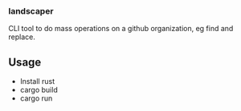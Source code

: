 ### landscaper

CLI tool to do mass operations on a github organization, eg find and replace.

## Usage

 - Install rust
 - cargo build
 - cargo run

